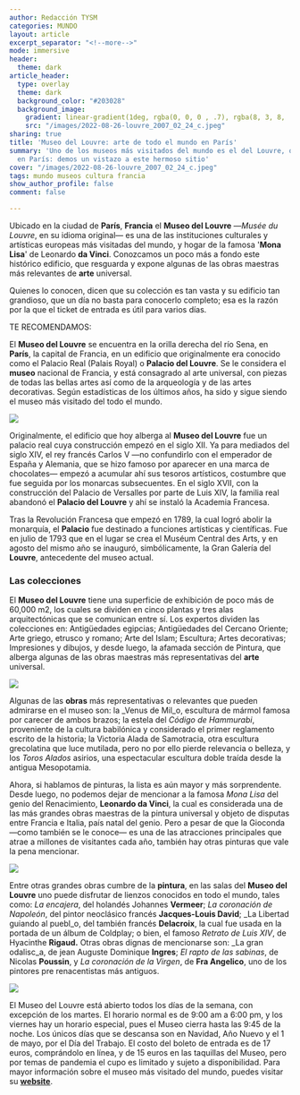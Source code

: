 ```yaml
---
author: Redacción TYSM
categories: MUNDO
layout: article
excerpt_separator: "<!--more-->"
mode: immersive
header:
  theme: dark
article_header:
  type: overlay
  theme: dark
  background_color: "#203028"
  background_image:
    gradient: linear-gradient(1deg, rgba(0, 0, 0 , .7), rgba(8, 3, 8, .9))
    src: "/images/2022-08-26-louvre_2007_02_24_c.jpeg"
sharing: true
title: 'Museo del Louvre: arte de todo el mundo en París'
summary: 'Uno de los museos más visitados del mundo es el del Louvre, que se encuentra
  en París: demos un vistazo a este hermoso sitio'
cover: "/images/2022-08-26-louvre_2007_02_24_c.jpeg"
tags: mundo museos cultura francia
show_author_profile: false
comment: false

---
```

Ubicado en la ciudad de **París**, **Francia** el **Museo del Louvre** —_Musée du Louvre_, en su idioma original— es una de las instituciones culturales y artísticas europeas más visitadas del mundo, y hogar de la famosa '**Mona Lisa**' de Leonardo **da Vinci**. Conozcamos un poco más a fondo este histórico edificio, que resguarda y expone algunas de las obras maestras más relevantes de **arte** universal.

Quienes lo conocen, dicen que su colección es tan vasta y su edificio tan grandioso, que un día no basta para conocerlo completo; esa es la razón por la que el ticket de entrada es útil para varios días.

TE RECOMENDAMOS: 

El **Museo del Louvre** se encuentra en la orilla derecha del río Sena, en **París**, la capital de Francia, en un edificio que originalmente era conocido como el Palacio Real (Palais Royal) o **Palacio del Louvre**. Se le considera el **museo** nacional de Francia, y está consagrado al arte universal, con piezas de todas las bellas artes así como de la arqueología y de las artes decorativas. Según estadísticas de los últimos años, ha sido y sigue siendo el museo más visitado del todo el mundo.

![](https://upload.wikimedia.org/wikipedia/commons/thumb/f/f0/Louvre_at_night_centered.jpg/1024px-Louvre_at_night_centered.jpg)

Originalmente, el edificio que hoy alberga al **Museo del Louvre** fue un palacio real cuya construcción empezó en el siglo XII. Ya para mediados del siglo XIV, el rey francés Carlos V —no confundirlo con el emperador de España y Alemania, que se hizo famoso por aparecer en una marca de chocolates— empezó a acumular ahí sus tesoros artísticos, costumbre que fue seguida por los monarcas subsecuentes. En el siglo XVII, con la construcción del Palacio de Versalles por parte de Luis XIV, la familia real abandonó el **Palacio del Louvre** y ahí se instaló la Academia Francesa.

Tras la Revolución Francesa que empezó en 1789, la cual logró abolir la monarquía, el **Palacio** fue destinado a funciones artísticas y científicas. Fue en julio de 1793 que en el lugar se crea el Muséum Central des Arts, y en agosto del mismo año se inauguró, simbólicamente, la Gran Galería del **Louvre**, antecedente del museo actual.

### Las colecciones

El **Museo del Louvre** tiene una superficie de exhibición de poco más de 60,000 m2, los cuales se dividen en cinco plantas y tres alas arquitectónicas que se comunican entre sí. Los expertos dividen las colecciones en: Antigüedades egipcias; Antigüedades del Cercano Oriente; Arte griego, etrusco y romano; Arte del Islam; Escultura; Artes decorativas; Impresiones y dibujos, y desde luego, la afamada sección de Pintura, que alberga algunas de las obras maestras más representativas del **arte** universal.

![](https://upload.wikimedia.org/wikipedia/commons/thumb/2/2d/Venus_de_Milo.003_-_Louvre_%28Paris%29.jpg/768px-Venus_de_Milo.003_-_Louvre_%28Paris%29.jpg)

Algunas de las **obras** más representativas o relevantes que pueden admirarse en el museo son: la _Venus de Mil_o, escultura de mármol famosa por carecer de ambos brazos; la estela del _Código de Hammurabi_, proveniente de la cultura babilónica y considerado el primer reglamento escrito de la historia; la Victoria Alada de Samotracia, otra escultura grecolatina que luce mutilada, pero no por ello pierde relevancia o belleza, y los _Toros Alados_ asirios, una espectacular escultura doble traída desde la antigua Mesopotamia.

Ahora, si hablamos de pinturas, la lista es aún mayor y más sorprendente. Desde luego, no podemos dejar de mencionar a la famosa _Mona Lisa_ del genio del Renacimiento, **Leonardo da Vinci**, la cual es considerada una de las más grandes obras maestras de la pintura universal y objeto de disputas entre Francia e Italia, país natal del genio. Pero a pesar de que la Gioconda —como también se le conoce— es una de las atracciones principales que atrae a millones de visitantes cada año, también hay otras pinturas que vale la pena mencionar.

![](https://upload.wikimedia.org/wikipedia/commons/thumb/a/a5/Mona_Lisa_-_the_Louvre.jpg/681px-Mona_Lisa_-_the_Louvre.jpg)

Entre otras grandes obras cumbre de la **pintura**, en las salas del **Museo del Louvre** uno puede disfrutar de lienzos conocidos en todo el mundo, tales como: _La encajera_, del holandés Johannes **Vermeer**; _La coronación de Napoleón_, del pintor neoclásico francés **Jacques-Louis David**; _La Libertad guiando al puebl_o, del también francés **Delacroix**, la cual fue usada en la portada de un álbum de Coldplay; o bien, el famoso _Retrato de Luis XIV_, de Hyacinthe **Rigaud.** Otras obras dignas de mencionarse son: _La gran odalisc_a, de jean Auguste Dominique **Ingres**; _El rapto de las sabinas_, de Nicolas **Poussin**, y _La coronación de la Virgen_, de **Fra Angelico**, uno de los pintores pre renacentistas más antiguos.

![](https://upload.wikimedia.org/wikipedia/commons/thumb/f/f4/Jean_Auguste_Dominique_Ingres_-_The_Grand_Odalisque_-_WGA11841.jpg/1024px-Jean_Auguste_Dominique_Ingres_-_The_Grand_Odalisque_-_WGA11841.jpg)

El Museo del Louvre está abierto todos los días de la semana, con excepción de los martes. El horario normal es de 9:00 am a 6:00 pm, y los viernes hay un horario especial, pues el Museo cierra hasta las 9:45 de la noche. Los únicos días que se descansa son en Navidad, Año Nuevo y el 1 de mayo, por el Día del Trabajo. El costo del boleto de entrada es de 17 euros, comprándolo en línea, y de 15 euros en las taquillas del Museo, pero por temas de pandemia el cupo es limitado y sujeto a disponibilidad. Para mayor información sobre el museo más visitado del mundo, puedes visitar su [**website**](https://www.louvre.fr/es).